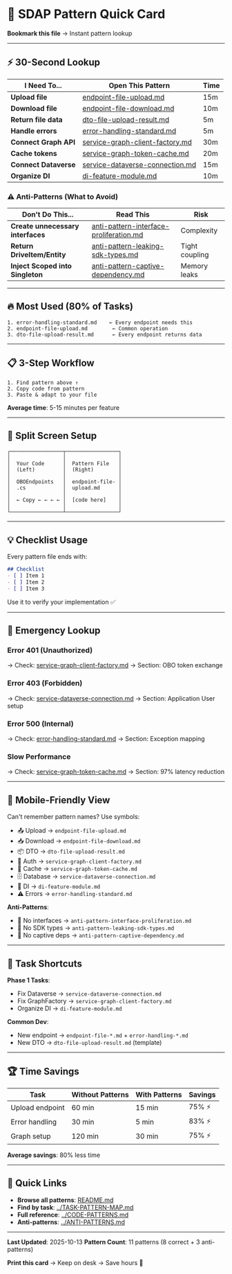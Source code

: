 # 🎯 SDAP Pattern Quick Card

**Bookmark this file** → Instant pattern lookup

---

## ⚡ 30-Second Lookup

| I Need To... | Open This Pattern | Time |
|--------------|-------------------|------|
| **Upload file** | [endpoint-file-upload.md](endpoint-file-upload.md) | 15m |
| **Download file** | [endpoint-file-download.md](endpoint-file-download.md) | 10m |
| **Return file data** | [dto-file-upload-result.md](dto-file-upload-result.md) | 5m |
| **Handle errors** | [error-handling-standard.md](error-handling-standard.md) | 5m |
| **Connect Graph API** | [service-graph-client-factory.md](service-graph-client-factory.md) | 30m |
| **Cache tokens** | [service-graph-token-cache.md](service-graph-token-cache.md) | 20m |
| **Connect Dataverse** | [service-dataverse-connection.md](service-dataverse-connection.md) | 15m |
| **Organize DI** | [di-feature-module.md](di-feature-module.md) | 10m |

### ⚠️ Anti-Patterns (What to Avoid)

| Don't Do This... | Read This | Risk |
|------------------|-----------|------|
| **Create unnecessary interfaces** | [anti-pattern-interface-proliferation.md](anti-pattern-interface-proliferation.md) | Complexity |
| **Return DriveItem/Entity** | [anti-pattern-leaking-sdk-types.md](anti-pattern-leaking-sdk-types.md) | Tight coupling |
| **Inject Scoped into Singleton** | [anti-pattern-captive-dependency.md](anti-pattern-captive-dependency.md) | Memory leaks |

---

## 🔥 Most Used (80% of Tasks)

```
1. error-handling-standard.md    ← Every endpoint needs this
2. endpoint-file-upload.md        ← Common operation
3. dto-file-upload-result.md      ← Every endpoint returns data
```

---

## 📋 3-Step Workflow

```
1. Find pattern above ↑
2. Copy code from pattern
3. Paste & adapt to your file
```

**Average time**: 5-15 minutes per feature

---

## 🎨 Split Screen Setup

```
┌─────────────────┬─────────────────┐
│                 │                 │
│  Your Code      │  Pattern File   │
│  (Left)         │  (Right)        │
│                 │                 │
│  OBOEndpoints   │  endpoint-file- │
│  .cs            │  upload.md      │
│                 │                 │
│  ← Copy ← ← ← ← │  [code here]    │
│                 │                 │
└─────────────────┴─────────────────┘
```

---

## 💡 Checklist Usage

Every pattern file ends with:
```markdown
## Checklist
- [ ] Item 1
- [ ] Item 2
- [ ] Item 3
```

Use it to verify your implementation ✅

---

## 🚨 Emergency Lookup

### Error 401 (Unauthorized)
→ Check: [service-graph-client-factory.md](service-graph-client-factory.md)
→ Section: OBO token exchange

### Error 403 (Forbidden)
→ Check: [service-dataverse-connection.md](service-dataverse-connection.md)
→ Section: Application User setup

### Error 500 (Internal)
→ Check: [error-handling-standard.md](error-handling-standard.md)
→ Section: Exception mapping

### Slow Performance
→ Check: [service-graph-token-cache.md](service-graph-token-cache.md)
→ Section: 97% latency reduction

---

## 📱 Mobile-Friendly View

Can't remember pattern names? Use symbols:

- 📤 Upload → `endpoint-file-upload.md`
- 📥 Download → `endpoint-file-download.md`
- 📦 DTO → `dto-file-upload-result.md`
- 🔑 Auth → `service-graph-client-factory.md`
- 💾 Cache → `service-graph-token-cache.md`
- 🗄️ Database → `service-dataverse-connection.md`
- 🔌 DI → `di-feature-module.md`
- ⚠️ Errors → `error-handling-standard.md`

**Anti-Patterns**:
- 🚫 No interfaces → `anti-pattern-interface-proliferation.md`
- 🚫 No SDK types → `anti-pattern-leaking-sdk-types.md`
- 🚫 No captive deps → `anti-pattern-captive-dependency.md`

---

## 🎯 Task Shortcuts

**Phase 1 Tasks**:
- Fix Dataverse → `service-dataverse-connection.md`
- Fix GraphFactory → `service-graph-client-factory.md`
- Organize DI → `di-feature-module.md`

**Common Dev**:
- New endpoint → `endpoint-file-*.md` + `error-handling-*.md`
- New DTO → `dto-file-upload-result.md` (template)

---

## 🏆 Time Savings

| Task | Without Patterns | With Patterns | Savings |
|------|-----------------|---------------|---------|
| Upload endpoint | 60 min | 15 min | 75% ⚡ |
| Error handling | 30 min | 5 min | 83% ⚡ |
| Graph setup | 120 min | 30 min | 75% ⚡ |

**Average savings**: 80% less time

---

## 🔗 Quick Links

- **Browse all patterns**: [README.md](README.md)
- **Find by task**: [../TASK-PATTERN-MAP.md](../TASK-PATTERN-MAP.md)
- **Full reference**: [../CODE-PATTERNS.md](../CODE-PATTERNS.md)
- **Anti-patterns**: [../ANTI-PATTERNS.md](../ANTI-PATTERNS.md)

---

**Last Updated**: 2025-10-13
**Pattern Count**: 11 patterns (8 correct + 3 anti-patterns)

**Print this card** → Keep on desk → Save hours 🎯

